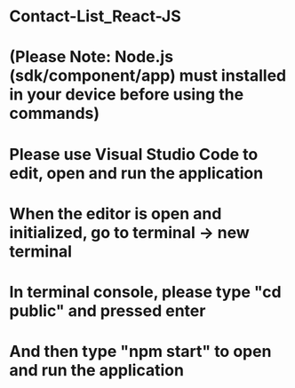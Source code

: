 # Contact-List_React-JS
# (Please Note: Node.js (sdk/component/app) must installed in your device before using the commands)
# Please use Visual Studio Code to edit, open and run the application
# When the editor is open and initialized, go to terminal -> new terminal
# In terminal console, please type "cd public" and pressed enter
# And then type "npm start" to open and run the application 
